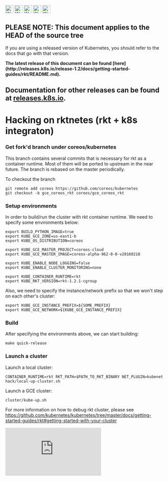 <!-- BEGIN MUNGE: UNVERSIONED_WARNING -->

<!-- BEGIN STRIP_FOR_RELEASE -->

<img src="http://kubernetes.io/img/warning.png" alt="WARNING"
     width="25" height="25">
<img src="http://kubernetes.io/img/warning.png" alt="WARNING"
     width="25" height="25">
<img src="http://kubernetes.io/img/warning.png" alt="WARNING"
     width="25" height="25">
<img src="http://kubernetes.io/img/warning.png" alt="WARNING"
     width="25" height="25">
<img src="http://kubernetes.io/img/warning.png" alt="WARNING"
     width="25" height="25">

<h2>PLEASE NOTE: This document applies to the HEAD of the source tree</h2>

If you are using a released version of Kubernetes, you should
refer to the docs that go with that version.

<!-- TAG RELEASE_LINK, added by the munger automatically -->
<strong>
The latest release of this document can be found
[here](http://releases.k8s.io/release-1.2/docs/getting-started-guides/rkt/README.md).

Documentation for other releases can be found at
[releases.k8s.io](http://releases.k8s.io).
</strong>
--

<!-- END STRIP_FOR_RELEASE -->

<!-- END MUNGE: UNVERSIONED_WARNING -->

# Hacking on rktnetes (rkt + k8s integraton)

### Get fork'd branch under coreos/kubernetes

This branch contains several commits that is necessary for rkt as a container runtime.
Most of them will be ported to upstream in the near future.
The branch is rebased on the master periodically.

To checkout the branch
```
git remote add coreos https://github.com/coreos/kubernetes
git checkout -b gce_coreos_rkt coreos/gce_coreos_rkt
```

### Setup environments

In order to build/run the cluster with rkt container runtime. We need to specify some environments below:
```
export BUILD_PYTHON_IMAGE=true
export KUBE_GCE_ZONE=us-east1-b
export KUBE_OS_DISTRIBUTION=coreos

export KUBE_GCE_MASTER_PROJECT=coreos-cloud
export KUBE_GCE_MASTER_IMAGE=coreos-alpha-962-0-0-v20160218

export KUBE_ENABLE_NODE_LOGGING=false
export KUBE_ENABLE_CLUSTER_MONITORING=none

export KUBE_CONTAINER_RUNTIME=rkt
export KUBE_RKT_VERSION=rkt-1.2.1-cgroup
```

Also, we need to specify the instance/network prefix so that we won't step on each other's cluster:

```
export KUBE_GCE_INSTANCE_PREFIX=${SOME_PREFIX}
export KUBE_GCE_NETWORK=${KUBE_GCE_INSTANCE_PREFIX}
```

### Build

After specifying the environments above, we can start building:

```
make quick-release
```

### Launch a cluster
Launch a local cluster:

```
CONTAINER_RUNTIME=rkt RKT_PATH=$PATH_TO_RKT_BINARY NET_PLUGIN=kubenet hack/local-up-cluster.sh
```

Launch a GCE cluster:
```
cluster/kube-up.sh
```

For more information on how to debug rkt cluster, please see https://github.com/kubernetes/kubernetes/tree/master/docs/getting-started-guides/rkt#getting-started-with-your-cluster


<!-- BEGIN MUNGE: GENERATED_ANALYTICS -->
[![Analytics](https://kubernetes-site.appspot.com/UA-36037335-10/GitHub/docs/getting-started-guides/rkt/README.md?pixel)]()
<!-- END MUNGE: GENERATED_ANALYTICS -->
